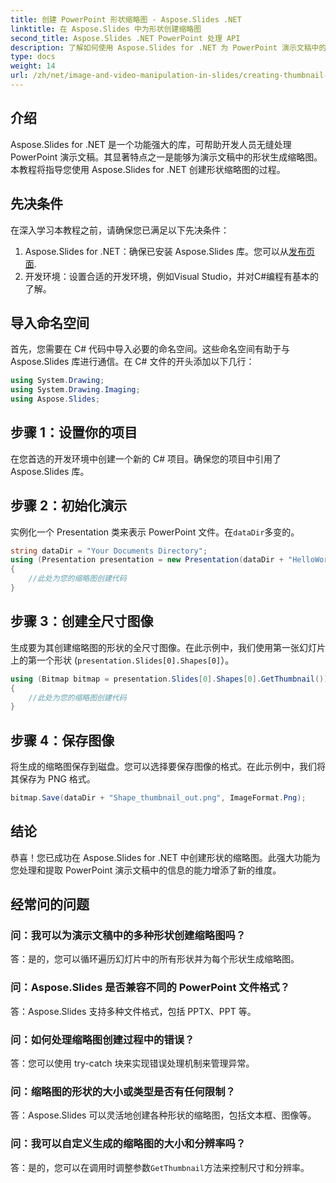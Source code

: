 ```yaml
---
title: 创建 PowerPoint 形状缩略图 - Aspose.Slides .NET
linktitle: 在 Aspose.Slides 中为形状创建缩略图
second_title: Aspose.Slides .NET PowerPoint 处理 API
description: 了解如何使用 Aspose.Slides for .NET 为 PowerPoint 演示文稿中的形状创建缩略图。面向开发人员的全面分步指南。
type: docs
weight: 14
url: /zh/net/image-and-video-manipulation-in-slides/creating-thumbnail-shape/
---
```

## 介绍
Aspose.Slides for .NET 是一个功能强大的库，可帮助开发人员无缝处理 PowerPoint 演示文稿。其显著特点之一是能够为演示文稿中的形状生成缩略图。本教程将指导您使用 Aspose.Slides for .NET 创建形状缩略图的过程。
## 先决条件
在深入学习本教程之前，请确保您已满足以下先决条件：
1.  Aspose.Slides for .NET：确保已安装 Aspose.Slides 库。您可以从[发布页面](https://releases.aspose.com/slides/net/).
2. 开发环境：设置合适的开发环境，例如Visual Studio，并对C#编程有基本的了解。
## 导入命名空间
首先，您需要在 C# 代码中导入必要的命名空间。这些命名空间有助于与 Aspose.Slides 库进行通信。在 C# 文件的开头添加以下几行：
```csharp
using System.Drawing;
using System.Drawing.Imaging;
using Aspose.Slides;
```
## 步骤 1：设置你的项目
在您首选的开发环境中创建一个新的 C# 项目。确保您的项目中引用了 Aspose.Slides 库。
## 步骤 2：初始化演示
实例化一个 Presentation 类来表示 PowerPoint 文件。在`dataDir`多变的。
```csharp
string dataDir = "Your Documents Directory";
using (Presentation presentation = new Presentation(dataDir + "HelloWorld.pptx"))
{
    //此处为您的缩略图创建代码
}
```
## 步骤 3：创建全尺寸图像
生成要为其创建缩略图的形状的全尺寸图像。在此示例中，我们使用第一张幻灯片上的第一个形状 (`presentation.Slides[0].Shapes[0]`）。
```csharp
using (Bitmap bitmap = presentation.Slides[0].Shapes[0].GetThumbnail())
{
    //此处为您的缩略图创建代码
}
```
## 步骤 4：保存图像
将生成的缩略图保存到磁盘。您可以选择要保存图像的格式。在此示例中，我们将其保存为 PNG 格式。
```csharp
bitmap.Save(dataDir + "Shape_thumbnail_out.png", ImageFormat.Png);
```
## 结论
恭喜！您已成功在 Aspose.Slides for .NET 中创建形状的缩略图。此强大功能为您处理和提取 PowerPoint 演示文稿中的信息的能力增添了新的维度。
## 经常问的问题
### 问：我可以为演示文稿中的多种形状创建缩略图吗？
答：是的，您可以循环遍历幻灯片中的所有形状并为每个形状生成缩略图。
### 问：Aspose.Slides 是否兼容不同的 PowerPoint 文件格式？
答：Aspose.Slides 支持多种文件格式，包括 PPTX、PPT 等。
### 问：如何处理缩略图创建过程中的错误？
答：您可以使用 try-catch 块来实现错误处理机制来管理异常。
### 问：缩略图的形状的大小或类型是否有任何限制？
答：Aspose.Slides 可以灵活地创建各种形状的缩略图，包括文本框、图像等。
### 问：我可以自定义生成的缩略图的大小和分辨率吗？
答：是的，您可以在调用时调整参数`GetThumbnail`方法来控制尺寸和分辨率。